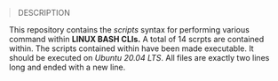 > DESCRIPTION
<ul> This repository contains the <em>scripts</em> syntax for performing various command within <strong>LINUX BASH CLIs.</strong> A total of 14 scrpts are contained within. The scripts contained within have been made executable. It should be executed on <em>Ubuntu 20.04 LTS</em>. All files are exactly two lines long and ended with a new line.</ul>

